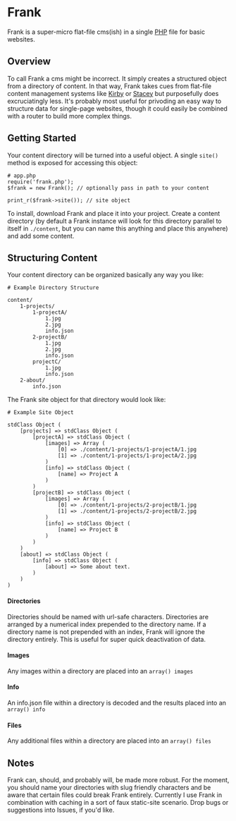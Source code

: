 # Frank

Frank is a super-micro flat-file cms(ish) in a single [PHP](http://php.net/) file for basic websites.

## Overview

To call Frank a cms might be incorrect. It simply creates a structured object from a directory of content. In that way, Frank takes cues from flat-file content management systems like [Kirby](http://getkirby.com/) or [Stacey](https://github.com/kolber/stacey) but purposefully does excruciatingly less. It's probably most useful for privoding an easy way to structure data for single-page websites, though it could easily be combined with a router to build more complex things.

## Getting Started

Your content directory will be turned into a useful object. A single `site()` method is exposed for accessing this object:

	# app.php
	require('frank.php');
	$frank = new Frank(); // optionally pass in path to your content
	
	print_r($frank->site()); // site object
	
To install, download Frank and place it into your project. Create a content directory (by default a Frank instance will look for this directory parallel to itself in `./content`, but you can name this anything and place this anywhere) and add some content.

## Structuring Content

Your content directory can be organized basically any way you like:

	# Example Directory Structure
	
	content/
		1-projects/
			1-projectA/
				1.jpg
				2.jpg
				info.json
			2-projectB/
				1.jpg
				2.jpg
				info.json
			projectC/
				1.jpg
				info.json
		2-about/
			info.json
			
The Frank site object for that directory would look like:

	# Example Site Object
	
	stdClass Object (
		[projects] => stdClass Object (
			[projectA] => stdClass Object (
				[images] => Array (
					[0] => ./content/1-projects/1-projectA/1.jpg
					[1] => ./content/1-projects/1-projectA/2.jpg
				)
				[info] => stdClass Object (
					[name] => Project A
				)
			)
			[projectB] => stdClass Object (
				[images] => Array (
					[0] => ./content/1-projects/2-projectB/1.jpg
					[1] => ./content/1-projects/2-projectB/2.jpg
				)
				[info] => stdClass Object (
					[name] => Project B
				)
			)
		)
		[about] => stdClass Object (
			[info] => stdClass Object (
				[about] => Some about text.
			)
		)
	)

#### Directories

Directories should be named with url-safe characters. Directories are arranged by a numerical index prepended to the directory name. If a directory name is not prepended with an index, Frank will ignore the directory entirely. This is useful for super quick deactivation of data.

#### Images

Any images within a directory are placed into an `array() images`

#### Info

An info.json file within a directory is decoded and the results placed into an `array() info`

#### Files

Any additional files within a directory are placed into an `array() files`

## Notes

Frank can, should, and probably will, be made more robust. For the moment, you should name your directories with slug friendly characters and be aware that certain files could break Frank entirely. Currently I use Frank in combination with caching in a sort of faux static-site scenario. Drop bugs or suggestions into Issues, if you'd like. 